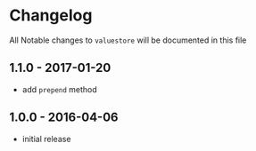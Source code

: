 # Changelog

All Notable changes to `valuestore` will be documented in this file

## 1.1.0 - 2017-01-20

- add `prepend` method

## 1.0.0 - 2016-04-06

- initial release
